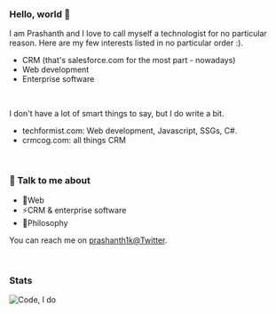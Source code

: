 ### Hello, world 👋

I am Prashanth and I love to call myself a technologist for no particular reason. Here are my few interests listed in no particular order :).

- CRM (that's salesforce.com for the most part - nowadays)
- Web development
- Enterprise software

&nbsp;

I don't have a lot of smart things to say, but I do write a bit.
- techformist.com: Web development, Javascript, SSGs, C#.
- crmcog.com: all things CRM

&nbsp;

### 💬 Talk to me about

- 🌱Web
- ⚡CRM & enterprise software
- 🔭Philosophy

You can reach me on [prashanth1k@Twitter](https://twitter.com/prashanth1k).

&nbsp;

### Stats


![Code, I do](https://github-readme-stats.vercel.app/api?username=prashanth1k&count_private=true&show_icons=true&theme=radical)

&nbsp;



<!--
**prashanth1k/prashanth1k** is a ✨ _special_ ✨ repository because its `README.md` (this file) appears on your GitHub profile.

Here are some ideas to get you started:

- 🔭 I’m currently working on ...
- 🌱 I’m currently learning ...
- 👯 I’m looking to collaborate on ...
- 🤔 I’m looking for help with ...
- 💬 Ask me about ...
- 📫 How to reach me: ...
- 😄 Pronouns: ...
- ⚡ Fun fact: ...
-->
